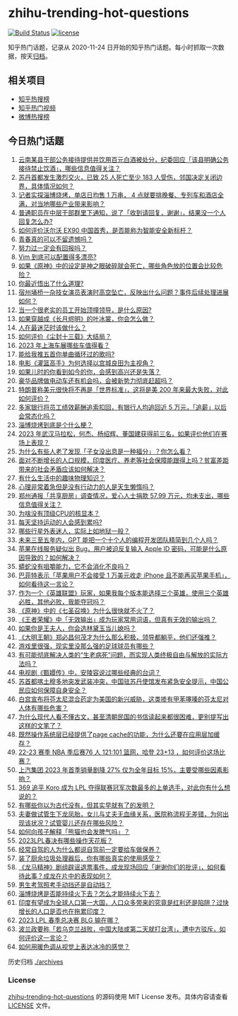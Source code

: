 # zhihu-trending-hot-questions

[![Build Status](https://github.com/justjavac/zhihu-trending-hot-questions/workflows/ci/badge.svg?branch=master)](https://github.com/justjavac/zhihu-trending-hot-questions/actions)
[![license](https://img.shields.io/github/license/justjavac/zhihu-trending-hot-questions)](https://github.com/justjavac/zhihu-trending-hot-questions/blob/master/LICENSE)

知乎热门话题，记录从 2020-11-24
日开始的知乎热门话题。每小时抓取一次数据，按天[归档](./archives)。

## 相关项目

- [知乎热搜榜](https://github.com/justjavac/zhihu-trending-top-search)
- [知乎热门视频](https://github.com/justjavac/zhihu-trending-hot-video)
- [微博热搜榜](https://github.com/justjavac/weibo-trending-hot-search)

## 今日热门话题

<!-- BEGIN -->
<!-- 最后更新时间 Mon Apr 17 2023 05:13:18 GMT+0800 (China Standard Time) -->

1. [云南某县干部公务接待提供并饮用百元白酒被处分，纪委回应「该县明确公务接待禁止饮酒」，哪些信息值得关注？](https://www.zhihu.com/question/595919977)
1. [苏丹首都发生激烈交火，已致 25 人死亡至少 183 人受伤，邻国决定关闭边界，具体情况如何？](https://www.zhihu.com/question/595912192)
1. [记者实探淄博烧烤，单店日均售 1 万串， 4 点就要排晚餐、专列车和酒店全满，对当地哪些产业带来影响？](https://www.zhihu.com/question/595939876)
1. [普通职员在中层干部群里下通知，说了「收到请回复，谢谢」，结果没一个人回复怎么办?](https://www.zhihu.com/question/595526596)
1. [如何评价沃尔沃 EX90 中国首秀，是否能称为智能安全新标杆？](https://www.zhihu.com/question/595956154)
1. [青春真的可以不留遗憾吗？](https://www.zhihu.com/question/595625423)
1. [努力过一定会有回报吗？](https://www.zhihu.com/question/595730354)
1. [Vim 到底可以配置得多漂亮?](https://www.zhihu.com/question/26248191)
1. [如果《原神》中的设定是神之眼破碎就会死亡，哪些角色放的位置会比较危险？](https://www.zhihu.com/question/584986692)
1. [你最近悟出了什么道理?](https://www.zhihu.com/question/595361046)
1. [宿州埇桥一杂技女演员表演时高空坠亡，反映出什么问题？事件后续处理进展如何？](https://www.zhihu.com/question/595931999)
1. [当一个很老实的员工开始顶撞领导，是什么原因?](https://www.zhihu.com/question/494123407)
1. [如果穿越成《长月烬明》的叶冰裳，你会怎么做？](https://www.zhihu.com/question/531915505)
1. [人在最迷茫时该做什么？](https://www.zhihu.com/question/595521100)
1. [如何评价《尘封十三载》大结局？](https://www.zhihu.com/question/595962211)
1. [2023 年上海车展哪些车值得看？](https://www.zhihu.com/question/594209163)
1. [能给我推五首你单曲循环过的歌吗?](https://www.zhihu.com/question/595902065)
1. [电影《灌篮高手》为何选择以宫城良田为主视角？](https://www.zhihu.com/question/595855522)
1. [如果儿时的你看到如今的你，会感到高兴还是失落？](https://www.zhihu.com/question/595466173)
1. [豪华品牌做电动车还有机会吗，会被新势力彻底赶超吗？](https://www.zhihu.com/question/595935056)
1. [特朗普称美元很快将不再是「世界标准」，这将是美 200 年来最大失败，对此如何评价？](https://www.zhihu.com/question/595779720)
1. [多家银行将员工绩效薪酬追索扣回，有银行人均追回近 5 万元，「追薪」以后会常态化吗？](https://www.zhihu.com/question/595916455)
1. [淄博烧烤到底是个什么梗？](https://www.zhihu.com/question/588049689)
1. [2023 年武汉马拉松，何杰、杨绍辉、董国建获得前三名，如果评价他们在赛场上表现？](https://www.zhihu.com/question/595910477)
1. [为什么有些人老了发现「子女没出息是一种福分」？你怎么看？](https://www.zhihu.com/question/594668461)
1. [面对不断增长的人口规模，印度医疗、养老等社会保障能跟得上吗？贫富差距带来的社会矛盾应该如何解决？](https://www.zhihu.com/question/595634951)
1. [有什么生活中的趣味物理知识？](https://www.zhihu.com/question/23019666)
1. [心理非常着急但是没有行动力的人是天生懒惰吗？](https://www.zhihu.com/question/483244051)
1. [郑州通报「共享厨房」调查情况，爱心人士捐款 57.99 万元，均未支出，哪些信息值得关注？](https://www.zhihu.com/question/595825215)
1. [为啥没有顶级CPU的核显本？](https://www.zhihu.com/question/595229500)
1. [每天坚持运动的人会感到累吗?](https://www.zhihu.com/question/595661391)
1. [哪些行星外表迷人，实际上如地狱一般？](https://www.zhihu.com/question/595585754)
1. [未来三至五年内，GPT 能把一个十个人的编程开发团队精简到几个人吗？](https://www.zhihu.com/question/589904843)
1. [苹果在线服务疑似出 Bug，用户被迫反复输入 Apple ID 密码，可能是什么原因导致的？如何解决？](https://www.zhihu.com/question/595952018)
1. [蟒蛇没有咀嚼能力，它不会消化不良吗？](https://www.zhihu.com/question/576460952)
1. [巴菲特表示「苹果用户不会接受 1 万美元收走 iPhone 且不能再买苹果手机」，如何看待这一言论？](https://www.zhihu.com/question/595349963)
1. [作为一个《英雄联盟》玩家，如果我每个版本能选择三个英雄，使用三个英雄必胜，其他必败，我能夺冠吗？](https://www.zhihu.com/question/586398785)
1. [《原神》中的《七圣召唤》为什么很快就不火了？](https://www.zhihu.com/question/594289239)
1. [《王者荣耀》中「无效输出」成为玩家常用词语，但真有无效的输出吗？](https://www.zhihu.com/question/595476486)
1. [如果你是王夫人，你会选林黛玉当儿媳吗？](https://www.zhihu.com/question/520923909)
1. [《大明王朝》郑必昌何茂才为什么那么积极，领导都躺平，他们还强推？](https://www.zhihu.com/question/595113706)
1. [游戏里很强，现实里没那么强的足球球员有哪些？](https://www.zhihu.com/question/444833941)
1. [有可能彻底解决人类的“生老病死”问题，而实现人类终极自由与解放的实际方法吗？](https://www.zhihu.com/question/594619639)
1. [电视剧《甄嬛传》中，安陵容说过哪些经典的台词？](https://www.zhihu.com/question/584220559)
1. [苏首都喀土穆多地突发武装冲突，中国驻苏丹使馆发布紧急安全提示，中国公民应如何保障自身安全？](https://www.zhihu.com/question/595775874)
1. [白宫宣布将芬太尼混合药定为美国的新兴威胁，这类掺有甲苯噻嗪的芬太尼对人体有哪些危害？](https://www.zhihu.com/question/595904925)
1. [为什么现代人看不懂古文，甚至清朝民国的书信读起来都很困难，更别提写出这样的文笔了？](https://www.zhihu.com/question/594877241)
1. [既然操作系统层已经提供了page cache的功能，为什么还要在应用层加缓存？](https://www.zhihu.com/question/29203599)
1. [22-23 赛季 NBA 季后赛76 人 121:101 篮网，哈登 23+13 ，如何评价这场比赛？](https://www.zhihu.com/question/595873212)
1. [上汽集团 2023 年首季销量剧降 27% 仅为全年目标 15%，主要受哪些因素影响？](https://www.zhihu.com/question/595104014)
1. [369 追平 Koro 成为 LPL 夺得联赛冠军次数最多的上单选手，对此你有什么想说的？](https://www.zhihu.com/question/595820165)
1. [有哪些你以为古代没有，但其实早就有了的发明？](https://www.zhihu.com/question/588023318)
1. [夫妻做试管生下龙凤胎，女儿与丈夫无血缘关系，医院称流程无差错，为何出现该状况？试管婴儿还存在哪些风险？](https://www.zhihu.com/question/595726738)
1. [如何向孩子解释「熊猫也会发脾气吗」？](https://www.zhihu.com/question/593514263)
1. [2023LPL春决有哪些操作天花板？](https://www.zhihu.com/question/595625190)
1. [经常自驾的人为什么都说自驾前一定要给车做保养？](https://www.zhihu.com/question/595866073)
1. [装了厨余垃圾处理器后，你有哪些真实的使用感受？](https://www.zhihu.com/question/593485850)
1. [《龙马精神》剧组辟谣退票事件，成龙现场回应「谢谢你们的批评」，如何看待此事？成龙在片中的表现如何？](https://www.zhihu.com/question/595825193)
1. [男生考驾照考手动挡还是自动挡？](https://www.zhihu.com/question/595897243)
1. [淄博烧烤是否能持续火下去？怎么才能持续火下去？](https://www.zhihu.com/question/595334446)
1. [印度有望成为全球人口第一大国，人口众多带来的究竟是红利还是陷阱？过快增长的人口是否也在拖累印度？](https://www.zhihu.com/question/595634458)
1. [2023 LPL 春季总决赛 BLG 输在哪？](https://www.zhihu.com/question/595818857)
1. [波兰政要称「若乌克兰战败，中国大陆或第二天就打台湾」，遭中方驳斥，如何评价这一言论？](https://www.zhihu.com/question/595521347)
1. [如何用暖色调从视觉上表达冰冷的感觉？](https://www.zhihu.com/question/486558202)

<!-- END -->

历史归档 [./archives](./archives)

### License

[zhihu-trending-hot-questions](https://github.com/justjavac/zhihu-trending-hot-questions)
的源码使用 MIT License 发布。具体内容请查看 [LICENSE](./LICENSE) 文件。
